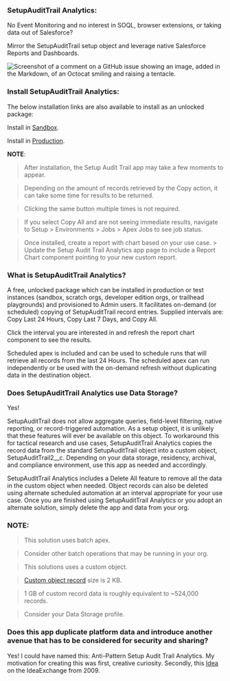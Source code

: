 ### SetupAuditTrail Analytics:

No Event Monitoring and no interest in SOQL, browser extensions, or taking data out of Salesforce? 

Mirror the SetupAuditTrail setup object and leverage native Salesforce Reports and Dashboards.

![Screenshot of a comment on a GitHub issue showing an image, added in the Markdown, of an Octocat smiling and raising a tentacle.](https://github.com/ibrownreadystart/SetupAuditTrail_AnalyticsApp/blob/main/images/setupaudittrailanalyticsscreen.png)

### Install SetupAuditTrail Analytics:

The below installation links are also available to install as an unlocked package:

Install in [Sandbox](https://test.salesforce.com/packaging/installPackage.apexp?p0=04tU1000000LkmDIAS).

Install in [Production](https://login.salesforce.com/packaging/installPackage.apexp?p0=04tU1000000LkmDIAS).

**NOTE**: 

> After installation, the Setup Audit Trail app may take a few moments to appear.

> Depending on the amount of records retrieved by the Copy action, it can take some time for results to be returned.

> Clicking the same button multiple times is not required.

> If you select Copy All and are not seeing immediate results, navigate to Setup > Environments > Jobs > Apex Jobs to see job status.

> Once installed, create a report with chart based on your use case. > Update the Setup Audit Trail Analytics app page to include a Report Chart component pointing to your new custom report.

### What is SetupAuditTrail Analytics?

A free, unlocked package which can be installed in production or test instances (sandbox, scratch orgs, developer edition orgs, or trailhead playgrounds) and provisioned to Admin users. It facilitates on-demand (or scheduled) copying of SetupAuditTrail record entries. Supplied intervals are: Copy Last 24 Hours, Copy Last 7 Days, and Copy All. 

Click the interval you are interested in and refresh the report chart component to see the results. 

Scheduled apex is included and can be used to schedule runs that will retrieve all records from the last 24 Hours. The scheduled apex can run independently or be used with the on-demand refresh without duplicating data in the destination object.

### Does SetupAuditTrail Analytics use Data Storage?

Yes! 

SetupAuditTrail does not allow aggregate queries, field-level filtering, native reporting, or record-triggered automation. As a setup object, it is unlikely that these features will ever be available on this object. To workaround this for tactical research and use cases, SetupAuditTrail Analytics copies the record data from the standard SetupAuditTrail object into a custom object, SetupAuditTrail2__c. Depending on your data storage, residency, archival, and compliance environment, use this app as needed and accordingly.

SetupAuditTrail Analytics includes a Delete All feature to remove all the data in the custom object when needed. Object records can also be deleted using alternate scheduled automation at an interval appropriate for your use case. Once you are finished using SetupAuditTrail Analytics or you adopt an alternate solution, simply delete the app and data from your org.

### NOTE: 

> This solution uses batch apex.

> Consider other batch operations that may be running in your org.

> This solutions uses a custom object.

> [Custom object record](https://help.salesforce.com/s/articleView?id=000383664&type=1) size is 2 KB.

> 1 GB of custom record data is roughly equivalent to ~524,000 records.

> Consider your Data Storage profile.

### Does this app duplicate platform data and introduce another avenue that has to be considered for security and sharing?

Yes! I could have named this: Anti-Pattern Setup Audit Trail Analytics.
My motivation for creating this was first, creative curiosity. Secondly, this [Idea](https://ideas.salesforce.com/s/idea/a0B8W00000Gdj0dUAB/add-ability-to-report-on-view-setup-audit-trail-under-administration-reports-sec) on the IdeaExchange from 2009.
